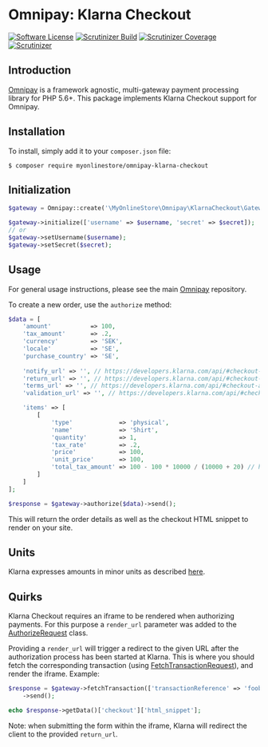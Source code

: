 # Omnipay: Klarna Checkout
[![Software License](https://img.shields.io/badge/license-MIT-brightgreen.svg?style=flat-square)](LICENSE)
[![Scrutinizer Build](https://img.shields.io/scrutinizer/build/g/MyOnlineStore/omnipay-klarna-checkout.svg?style=flat-square)](https://github.com/MyOnlineStore/omnipay-klarna-checkout)
[![Scrutinizer Coverage](https://img.shields.io/scrutinizer/coverage/g/MyOnlineStore/omnipay-klarna-checkout.svg?style=flat-square)](https://github.com/MyOnlineStore/omnipay-klarna-checkout)
[![Scrutinizer](https://img.shields.io/scrutinizer/g/MyOnlineStore/omnipay-klarna-checkout.svg?style=flat-square)](https://github.com/MyOnlineStore/omnipay-klarna-checkout)

## Introduction

[Omnipay](https://github.com/thephpleague/omnipay) is a framework agnostic, multi-gateway payment
processing library for PHP 5.6+. This package implements Klarna Checkout support for Omnipay.

## Installation

To install, simply add it to your `composer.json` file:
```shell
$ composer require myonlinestore/omnipay-klarna-checkout
```

## Initialization

```php
$gateway = Omnipay::create('\MyOnlineStore\Omnipay\KlarnaCheckout\Gateway');

$gateway->initialize(['username' => $username, 'secret' => $secret]);
// or 
$gateway->setUsername($username);
$gateway->setSecret($secret);
```

## Usage

For general usage instructions, please see the main [Omnipay](https://github.com/thephpleague/omnipay)
repository.

To create a new order, use the `authorize` method:
```php
$data = [
    'amount'           => 100,
    'tax_amount'       => .2,
    'currency'         => 'SEK',
    'locale'           => 'SE',
    'purchase_country' => 'SE',
    
    'notify_url' => '', // https://developers.klarna.com/api/#checkout-api__ordermerchant_urls__validation
    'return_url' => '', // https://developers.klarna.com/api/#checkout-api__ordermerchant_urls__checkout
    'terms_url' => '', // https://developers.klarna.com/api/#checkout-api__ordermerchant_urls__terms
    'validation_url' => '', // https://developers.klarna.com/api/#checkout-api__ordermerchant_urls__validation

    'items' => [
        [
            'type'             => 'physical',
            'name'             => 'Shirt',
            'quantity'         => 1,
            'tax_rate'         => .2,
            'price'            => 100,
            'unit_price'       => 100,
            'total_tax_amount' => 100 - 100 * 10000 / (10000 + 20) // https://developers.klarna.com/api/#checkout-api__create-a-new-order__order_lines__total_tax_amount
        ]
    ]
];

$response = $gateway->authorize($data)->send();
```
This will return the order details as well as the checkout HTML snippet to render on your site.

## Units

Klarna expresses amounts in minor units as described [here](https://developers.klarna.com/api/#data-types).

## Quirks

Klarna Checkout requires an iframe to be rendered when authorizing payments. For this purpose a `render_url` parameter
was added to the [AuthorizeRequest](https://github.com/MyOnlineStore/omnipay-klarna-checkout/blob/master/src/Message/AuthorizeRequest.php)
class.

Providing a `render_url` will trigger a redirect to the given URL after the authorization process has been started at
Klarna. This is where you should fetch the corresponding transaction (using [FetchTransactionRequest](https://github.com/MyOnlineStore/omnipay-klarna-checkout/blob/master/src/Message/FetchTransactionRequest.php)),
and render the iframe. Example:

```php
$response = $gateway->fetchTransaction(['transactionReference' => 'foobar'])
    ->send();

echo $response->getData()['checkout']['html_snippet'];
```
Note: when submitting the form within the iframe, Klarna will redirect the client to the provided `return_url`.
